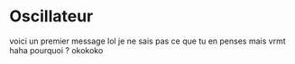 # Oscillateur
voici un premier message
lol
je ne sais pas ce que tu en penses
mais vrmt haha
pourquoi ?
okokoko
